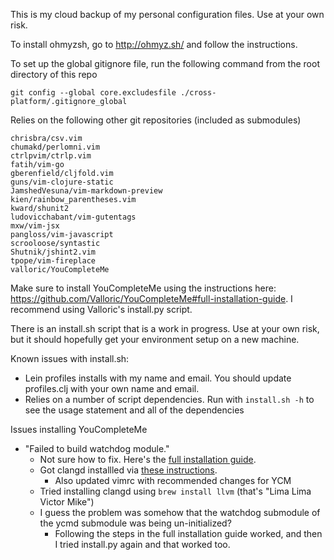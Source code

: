 This is my cloud backup of my personal configuration files. Use at your own risk.

To install ohmyzsh, go to http://ohmyz.sh/ and follow the instructions.

To set up the global gitignore file, run the following command from the root directory of this repo

    git config --global core.excludesfile ./cross-platform/.gitignore_global

Relies on the following other git repositories (included as submodules)
	
    chrisbra/csv.vim
    chumakd/perlomni.vim
    ctrlpvim/ctrlp.vim
    fatih/vim-go
    gberenfield/cljfold.vim
    guns/vim-clojure-static
    JamshedVesuna/vim-markdown-preview
    kien/rainbow_parentheses.vim
    kward/shunit2
    ludovicchabant/vim-gutentags
    mxw/vim-jsx
    pangloss/vim-javascript
    scrooloose/syntastic
    Shutnik/jshint2.vim
    tpope/vim-fireplace
    valloric/YouCompleteMe

Make sure to install YouCompleteMe using the instructions here: https://github.com/Valloric/YouCompleteMe#full-installation-guide. I recommend using Valloric's install.py script.

There is an install.sh script that is a work in progress. Use at your own risk, but it should hopefully get your environment setup on a new machine.

Known issues with install.sh:

* Lein profiles installs with my name and email. You should update profiles.clj with your own name and email.
* Relies on a number of script dependencies. Run with `install.sh -h` to see the usage statement and all of the dependencies

Issues installing YouCompleteMe

* "Failed to build watchdog module."
    * Not sure how to fix. Here's the [full installation guide](https://github.com/ycm-core/YouCompleteMe/wiki/Full-Installation-Guide).
    * Got clangd installled via [these instructions](https://clangd.llvm.org/installation.html).
        * Also updated vimrc with recommended changes for YCM
    * Tried installing clangd using `brew install llvm` (that's "Lima Lima Victor Mike")
    * I guess the problem was somehow that the watchdog submodule of the ycmd submodule was being un-initialized?
        * Following the steps in the full installation guide worked, and then I tried install.py again and that worked too.
